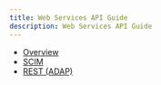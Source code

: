 ```yaml
---
title: Web Services API Guide
description: Web Services API Guide
---
```


- [Overview](overview.md)
- [SCIM](scim.md)
- [REST (ADAP)](https://developer.radiantlogic.com/adap/)
